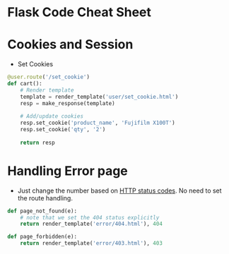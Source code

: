 # Flask Code Cheat Sheet


# Cookies and Session
- Set Cookies
```python
@user.route('/set_cookie')
def cart():
    # Render template
    template = render_template('user/set_cookie.html')
    resp = make_response(template)
    
    # Add/update cookies
    resp.set_cookie('product_name', 'Fujifilm X100T')
    resp.set_cookie('qty', '2')
    
    return resp
```

# Handling Error page
- Just change the number based on [HTTP status codes](https://en.wikipedia.org/wiki/List_of_HTTP_status_codes). No need to set the route handling.
```python
def page_not_found(e):
    # note that we set the 404 status explicitly
    return render_template('error/404.html'), 404

def page_forbidden(e):
    return render_template('error/403.html'), 403
```

